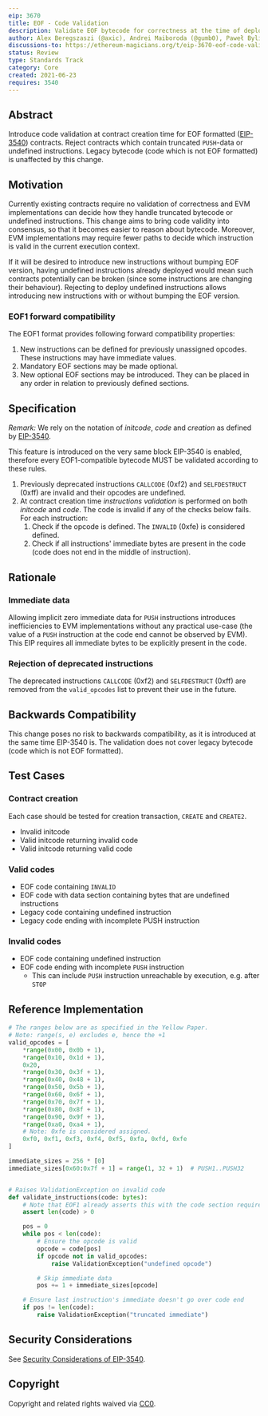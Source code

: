 ```yaml
---
eip: 3670
title: EOF - Code Validation
description: Validate EOF bytecode for correctness at the time of deployment.
author: Alex Beregszaszi (@axic), Andrei Maiboroda (@gumb0), Paweł Bylica (@chfast)
discussions-to: https://ethereum-magicians.org/t/eip-3670-eof-code-validation/6693
status: Review
type: Standards Track
category: Core
created: 2021-06-23
requires: 3540
---
```


## Abstract

Introduce code validation at contract creation time for EOF formatted ([EIP-3540](./eip-3540.md)) contracts. Reject contracts which contain truncated `PUSH`-data or undefined instructions. Legacy bytecode (code which is not EOF formatted) is unaffected by this change.

## Motivation

Currently existing contracts require no validation of correctness and EVM implementations can decide how they handle truncated bytecode or undefined instructions. This change aims to bring code validity into consensus, so that it becomes easier to reason about bytecode. Moreover, EVM implementations may require fewer paths to decide which instruction is valid in the current execution context.

If it will be desired to introduce new instructions without bumping EOF version, having undefined instructions already deployed would mean such contracts potentially can be broken (since some instructions are changing their behaviour). Rejecting to deploy undefined instructions allows introducing new instructions with or without bumping the EOF version.

### EOF1 forward compatibility

The EOF1 format provides following forward compatibility properties:

1. New instructions can be defined for previously unassigned opcodes. These instructions may have immediate values.
2. Mandatory EOF sections may be made optional.
3. New optional EOF sections may be introduced. They can be placed in any order in relation to previously defined sections.

## Specification

*Remark:* We rely on the notation of *initcode*, *code* and *creation* as defined by [EIP-3540](./eip-3540.md).

This feature is introduced on the very same block EIP-3540 is enabled, therefore every EOF1-compatible bytecode MUST be validated according to these rules.

1. Previously deprecated instructions `CALLCODE` (0xf2) and `SELFDESTRUCT` (0xff) are invalid and their opcodes are undefined.
2. At contract creation time *instructions validation* is performed on both *initcode* and *code*. The code is invalid if any of the checks below fails. For each instruction:
   1. Check if the opcode is defined. The `INVALID` (0xfe) is considered defined.
   2. Check if all instructions' immediate bytes are present in the code (code does not end in the middle of instruction).

## Rationale

### Immediate data

Allowing implicit zero immediate data for `PUSH` instructions introduces inefficiencies to EVM implementations without any practical use-case (the value of a `PUSH` instruction at the code end cannot be observed by EVM). This EIP requires all immediate bytes to be explicitly present in the code.

### Rejection of deprecated instructions

The deprecated instructions `CALLCODE` (0xf2) and `SELFDESTRUCT` (0xff) are removed from the `valid_opcodes` list to prevent their use in the future.

## Backwards Compatibility

This change poses no risk to backwards compatibility, as it is introduced at the same time EIP-3540 is. The validation does not cover legacy bytecode (code which is not EOF formatted).

## Test Cases

### Contract creation

Each case should be tested for creation transaction, `CREATE` and `CREATE2`.

- Invalid initcode
- Valid initcode returning invalid code
- Valid initcode returning valid code

### Valid codes

- EOF code containing `INVALID`
- EOF code with data section containing bytes that are undefined instructions
- Legacy code containing undefined instruction
- Legacy code ending with incomplete PUSH instruction

### Invalid codes

- EOF code containing undefined instruction
- EOF code ending with incomplete `PUSH` instruction
    - This can include `PUSH` instruction unreachable by execution, e.g. after `STOP`

## Reference Implementation

```python
# The ranges below are as specified in the Yellow Paper.
# Note: range(s, e) excludes e, hence the +1
valid_opcodes = [
    *range(0x00, 0x0b + 1),
    *range(0x10, 0x1d + 1),
    0x20,
    *range(0x30, 0x3f + 1),
    *range(0x40, 0x48 + 1),
    *range(0x50, 0x5b + 1),
    *range(0x60, 0x6f + 1),
    *range(0x70, 0x7f + 1),
    *range(0x80, 0x8f + 1),
    *range(0x90, 0x9f + 1),
    *range(0xa0, 0xa4 + 1),
    # Note: 0xfe is considered assigned.
    0xf0, 0xf1, 0xf3, 0xf4, 0xf5, 0xfa, 0xfd, 0xfe
]

immediate_sizes = 256 * [0]
immediate_sizes[0x60:0x7f + 1] = range(1, 32 + 1)  # PUSH1..PUSH32


# Raises ValidationException on invalid code
def validate_instructions(code: bytes):
    # Note that EOF1 already asserts this with the code section requirements
    assert len(code) > 0

    pos = 0
    while pos < len(code):
        # Ensure the opcode is valid
        opcode = code[pos]
        if opcode not in valid_opcodes:
            raise ValidationException("undefined opcode")

        # Skip immediate data
        pos += 1 + immediate_sizes[opcode]

    # Ensure last instruction's immediate doesn't go over code end
    if pos != len(code):
        raise ValidationException("truncated immediate")
```

## Security Considerations

See [Security Considerations of EIP-3540](./eip-3540.md#security-considerations).

## Copyright

Copyright and related rights waived via [CC0](../LICENSE.md).
